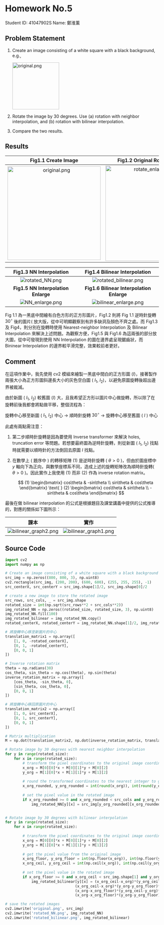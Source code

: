 # Homework No.5

Student ID: 41047902S Name: 鄭淮薰

## Problem Statement

1. Create an image consisting of a white square with a black background, e.g.,
   
   <img src="file:///var/folders/t9/x3kmzm253tx9wfws3zg0drj40000gn/T/me.damir.dropover-mac/Promises/3959422980/original.png" title="" alt="original.png" width="153">

2. Rotate the image by 30 degrees.  Use (a) rotation with neighbor interpolation, and (b) rotation with bilinear interpolation.

3. Compare the two results.

## Results

| Fig1.1 Create Image                                                                                                                                                | Fig1.2 Original Rotate Enlarge                                                                                                                                                 |
|:------------------------------------------------------------------------------------------------------------------------------------------------------------------:|:------------------------------------------------------------------------------------------------------------------------------------------------------------------------------:|
| <img title="" src="file:///var/folders/t9/x3kmzm253tx9wfws3zg0drj40000gn/T/me.damir.dropover-mac/Promises/4093640708/original.png" alt="original.png" width="305"> | <img title="" src="file:///var/folders/t9/x3kmzm253tx9wfws3zg0drj40000gn/T/me.damir.dropover-mac/Promises/1744830469/rotate_enlarge.png" alt="rotate_enlarge.png" width="311"> |

| Fig1.3 NN Interpolation                                                                                                      | Fig1.4 Bilinear Interpolation                                                                                                            |
|:----------------------------------------------------------------------------------------------------------------------------:|:----------------------------------------------------------------------------------------------------------------------------------------:|
| ![rotated_NN.png](/var/folders/t9/x3kmzm253tx9wfws3zg0drj40000gn/T/me.damir.dropover-mac/Promises/805306373/rotated_NN.png)  | ![rotated_bilinear.png](/var/folders/t9/x3kmzm253tx9wfws3zg0drj40000gn/T/me.damir.dropover-mac/Promises/939524101/rotated_bilinear.png)  |
| **Fig1.5 NN Interpolation Enlarge**                                                                                          | **Fig1.6 Bilinear Interpolation Enlarge**                                                                                                |
| ![NN_enlarge.png](/var/folders/t9/x3kmzm253tx9wfws3zg0drj40000gn/T/me.damir.dropover-mac/Promises/1879048197/NN_enlarge.png) | ![bilinear_enlarge.png](/var/folders/t9/x3kmzm253tx9wfws3zg0drj40000gn/T/me.damir.dropover-mac/Promises/2080374789/bilinear_enlarge.png) |

Fig 1.1 為一黑底中間繪有白色方形的正方形圖片，Fig1.2 則將 Fig 1.1 逆時針旋轉 $30^{\circ}$ 後的圖片( 放大版，從中可明顯觀察到有許多缺洞及顏色不齊之處。而 Fig1.3 及 Fig4，則分別在旋轉時使用 Nearest-neighbor Interpolation 及 Bilinear Interpolation 來解決上述問題。為觀察方便，Fig1.5 與 Fig1.6 為這兩張的部分放大圖，從中可發現到使用 NN Interpolation 的圖在邊界處呈現鋸齒狀，而 Bininear Interpolation 的邊界較平滑完整，效果較前者更好。

<div STYLE="page-break-after: always;"></div>

## Comment

在這項作業中，我先使用 cv2 模組來繪製一黑底中間白的正方形圖 ($I$)，接著製作兩張大小為正方形圖斜邊長大小的灰色空白圖 ( $I_1$, $I_2$)，以避免原圖旋轉後超出邊界被裁減。

由於新圖 ( $I_1$, $I_2$) 較舊圖 ($I$) 大，且我希望正方形以圖片中心做旋轉，所以除了在旋轉前後我都會將點做平移，整個流程為：

旋轉中心移至新圖 ( $I_1$, $I_2$) 中心 -> 順時針旋轉 $30^{\circ}$ -> 旋轉中心移至舊圖 ( $I$ ) 中心

此處有兩點需注意：

1. 第二步順時針旋轉是因為要使用 Inverse transformer 來解決 holes, truncation error 等問題。若想要最終圖為逆時針旋轉，則從新圖 ( $I_1$, $I_2$) 找點時就需要以順時針的方法倒回去原圖 $I$ 找點。

2. 在數學上 ( 題序中 ) 的轉移矩陣 $(1)$ 是逆時針旋轉 ( $\theta>0$ )，但由於圖座標中 $y$ 軸向下為正向，與數學座標系不同，造成上述的旋轉矩陣改為順時針旋轉( $\theta>0$ )。因此實作上我使用 $(1)$ 而非 $(2)$ 作為 inverse rotation matrix。
   
   $$
   (1) \begin{bmatrix}
 cos\theta & -sin\theta \\
 sin\theta & cos\theta
 \end{bmatrix}
\text{   }
(2) \begin{bmatrix}
 cos\theta & sin\theta \\
 -sin\theta & cos\theta
 \end{bmatrix}
   $$

最後在做 bilinear interpolation 的公式是根據題目及課堂講義中提供的公式推導的，對應的關係如下圖所示：

| 課本                                                                                                                                                                                       | 實作                                                                                                                                     |
|:----------------------------------------------------------------------------------------------------------------------------------------------------------------------------------------:|:--------------------------------------------------------------------------------------------------------------------------------------:|
| <img src="file:///var/folders/t9/x3kmzm253tx9wfws3zg0drj40000gn/T/me.damir.dropover-mac/Promises/2483027973/bilinear_graph2.png" title="" alt="bilinear_graph2.png" data-align="center"> | ![bilinear_graph1.png](/var/folders/t9/x3kmzm253tx9wfws3zg0drj40000gn/T/me.damir.dropover-mac/Promises/2348810245/bilinear_graph1.png) |

<div STYLE="page-break-after: always;"></div>

## Source Code

```python
import cv2
import numpy as np

# Create an image consisting of a white square with a black background
src_img = np.zeros((800, 800, 3), np.uint8)
cv2.rectangle(src_img, (200, 200), (600, 600), (255, 255, 255), -1)
src_centerX, src_centerY = src_img.shape[1]/2, src_img.shape[0]/2

# create a new image to store the rotated image
src_rows, src_cols, _ = src_img.shape
rotated_size = int(np.sqrt(src_rows**2 + src_cols**2))
img_rotated_NN = np.zeros((rotated_size, rotated_size, 3), np.uint8)
img_rotated_NN.fill(100)
img_rotated_bilinear = img_rotated_NN.copy()
rotated_centerX, rotated_centerY = img_rotated_NN.shape[1]/2, img_rotated_NN.shape[0]/2

# 將旋轉中心移至新圖片的中心
translation_matrix1 = np.array([
    [1, 0, -rotated_centerX],
    [0, 1, -rotated_centerY],
    [0, 0, 1]
])

# Inverse rotation matrix
theta = np.radians(30)
cos_theta, sin_theta = np.cos(theta), np.sin(theta) 
inverse_rotation_matrix = np.array([
    [cos_theta, -sin_theta, 0],
    [sin_theta, cos_theta, 0],
    [0, 0, 1]
])

# 將旋轉中心移回原圖片的中心
translation_matrix2 = np.array([
    [1, 0, src_centerX],
    [0, 1, src_centerY],
    [0, 0, 1]
])
```

```python
# Matrix multiplication
M = np.dot(translation_matrix2, np.dot(inverse_rotation_matrix, translation_matrix1))

# Rotate image by 30 degrees with nearest neighbor interpolation
for y in range(rotated_size):
    for x in range(rotated_size):
        # transform the pixel coordinates to the original image coordinate system
        x_org = M[0][0]*x + M[0][1]*y + M[0][2]
        y_org = M[1][0]*x + M[1][1]*y + M[1][2]
        
        # round the transformed coordinates to the nearest integer to get the pixel value from the original image
        x_org_rounded, y_org_rounded = int(round(x_org)), int(round(y_org))
        
        # set the pixel value in the rotated image
        if x_org_rounded >= 0 and x_org_rounded < src_cols and y_org_rounded >= 0 and y_org_rounded < src_rows:
            img_rotated_NN[y][x] = src_img[y_org_rounded][x_org_rounded]
            

# Rotate image by 30 degrees with bilinear interpolation
for y in range(rotated_size):
    for x in range(rotated_size):
        
        # transform the pixel coordinates to the original image coordinate system
        x_org = M[0][0]*x + M[0][1]*y + M[0][2]
        y_org = M[1][0]*x + M[1][1]*y + M[1][2]
        
        # get the pixel value from the original image
        x_org_floor, y_org_floor = int(np.floor(x_org)), int(np.floor(y_org))
        x_org_ceil, y_org_ceil = int(np.ceil(x_org)), int(np.ceil(y_org))
        
        # set the pixel value in the rotated image
        if x_org_floor >= 0 and x_org_ceil < src_img.shape[1] and y_org_floor >= 0 and y_org_ceil < src_img.shape[0]:
            img_rotated_bilinear[y][x] = (x_org_ceil-x_org)*(y_org_ceil-y_org)*src_img[y_org_floor][x_org_floor] + \
                                (x_org_ceil-x_org)*(y_org-y_org_floor)*src_img[y_org_ceil][x_org_floor] + \
                                (x_org-x_org_floor)*(y_org_ceil-y_org)*src_img[y_org_floor][x_org_ceil] + \
                                (x_org-x_org_floor)*(y_org-y_org_floor)*src_img[y_org_ceil][x_org_ceil]

# save the rotated images
cv2.imwrite('original.png', src_img)
cv2.imwrite('rotated_NN.png', img_rotated_NN)
cv2.imwrite('rotated_bilinear.png', img_rotated_bilinear)
```
